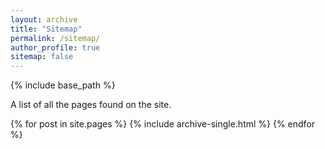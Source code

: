 ```yaml
---
layout: archive
title: "Sitemap"
permalink: /sitemap/
author_profile: true
sitemap: false
---
```


{% include base_path %}

A list of all the pages found on the site.

<!-- <h2>Pages</h2> -->
{% for post in site.pages %}
    {% include archive-single.html %}
{% endfor %}

<!-- <h2>Posts</h2> -->
<!-- {% for post in site.posts %}
  {% include archive-single.html %}
{% endfor %} -->

<!-- {% capture written_label %}'None'{% endcapture %} -->

<!-- {% for collection in site.collections %}
  {% unless collection.output == false or collection.label == "posts" %}
    {% capture label %}{{ collection.label }}{% endcapture %}
      {% if label != written_label %}
        <h2>{{ label }}</h2>
        {% capture written_label %}{{ label }}{% endcapture %}
      {% endif %}
  {% endunless %}
  {% for post in collection.docs %}
    {% unless collection.output == false or collection.label == "posts" %}
      {% include archive-single.html %}
    {% endunless %}
  {% endfor %}
{% endfor %} -->
